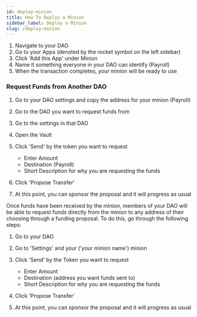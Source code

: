 ```yaml
---
id: deploy-minion
title: How To Deploy a Minion
sidebar_label: Deploy a Minion
slug: /deploy-minion
---
```


1. Navigate to your DAO
2. Go to your Apps (denoted by the rocket symbol on the left sidebar)
3. Click 'Add this App' under Minion 
4. Name it something everyone in your DAO can identify (Payroll) 
5. When the transaction completes, your minion will be ready to use


### Request Funds from Another DAO

1. Go to your DAO settings and copy the address for your minion (Payroll)
2. Go to the DAO you want to request funds from
3. Go to the settings in that DAO
4. Open the Vault
5. Click 'Send' by the token you want to request 

    - Enter Amount 
    - Destination (Payroll)
    - Short Description for why you are requesting the funds

6. Click 'Propose Transfer'
7. At this point, you can sponsor the proposal and it will progress as usual 

Once funds have been received by the minion, members of your DAO will be able to request funds directly from the minion to any address of their choosing through a funding proposal.  To do this, go through the following steps:

1. Go to your DAO
2. Go to 'Settings' and your ('your minion name') minion
3. Click 'Send' by the Token you want to request

    - Enter Amount 
    - Destination (address you want funds sent to)
    - Short Description for why you are requesting the funds

6. Click 'Propose Transfer'
7. At this point, you can sponsor the proposal and it will progress as usual 

